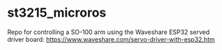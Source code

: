 # st3215_microros

Repo for controlling a SO-100 arm using the Waveshare ESP32 served driver board: https://www.waveshare.com/servo-driver-with-esp32.htm 

